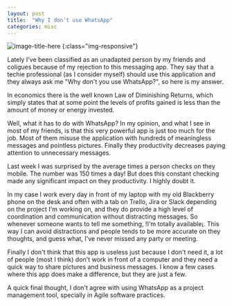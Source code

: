 ```yaml
---
layout: post
title:  "Why I don't use WhatsApp"
categories: misc
---
```

![image-title-here](http://ind5.ccio.co/HA/JD/VE/bb4cec84d2d5c32c251c143fdb23952d.jpg?iw=300)
{:class="img-responsive"}

Lately I've been classified as an unadapted person by my friends and coligues because of my rejection to this messaging app. They say that a techie professional (as I consider myself) should use this application and they always ask me "Why don't you use WhatsApp?", so here is my answer.

In economics there is the well known Law of Diminishing Returns, which simply states that at some point the levels of profits gained is less than the amount of money or energy invested.

Well, what it has to do with WhatsApp? In my opinion, and what I see in most of my friends, is that this very powerful app is just too much for the job. Most of them misuse the application with hundreds of meaningless messages and pointless pictures. Finally they productivity decreases paying attention to unnecessary messages.

Last week I was surprised by the average times a person checks on they mobile. The number was 150 times a day! But does this constant checking made any significant impact on they productivity. I highly doubt it.

In my case I work every day in front of my laptop with my old Blackberry phone on the desk and often with a tab on Trello, Jira or Slack depending on the project I'm working on, and they do provide a high level of coordination and communication without distracting messages. So whenever someone wants to tell me something, !I'm totally available¡. This way I can avoid distractions and people tends to be more accurate on they thoughts, and guess what, I've never missed any party or meeting.

Finally I don't think that this app is useless just because I don't need it, a lot of people (most I think) don't work in front of a computer and they need a quick way to share pictures and business messages. I know a few cases where this app does make a difference, but they are just a few.

A quick final thought, I don't agree with using WhatsApp as a project management tool, specially in Agile software practices. 